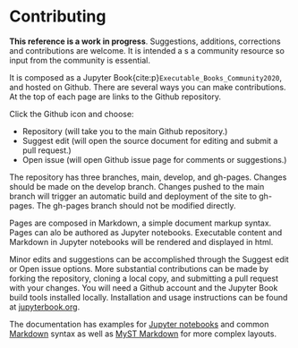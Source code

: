 # Contributing

**This reference is a work in progress**. Suggestions, additions, corrections
and contributions are welcome. It is intended a s a community resource so input
from the community is essential.

It is composed as a Jupyter Book{cite:p}`Executable_Books_Community2020`, and
hosted on Github. There are several ways you can make contributions. At the top
of each page are links to the Github repository.

Click the Github icon <i class="fa-brands fa-github"></i> and choose:

- <i class="fa-brands fa-github"></i> Repository (will take you to the main Github repository.)
- <i class="fas fa-pencil"></i> Suggest edit (will open the source document for editing and submit a pull request.)
- <i class="fas fa-lightbulb"></i> Open issue (will open Github issue page for comments or suggestions.)

The repository has three branches, main, develop, and gh-pages. Changes should
be made on the develop branch. Changes pushed to the main branch will trigger an
automatic build and deployment of the site to gh-pages. The gh-pages branch
should not be modified directly.

Pages are composed in Markdown, a simple document markup syntax. Pages can alo
be authored as Jupyter notebooks. Executable content and Markdown in Jupyter
notebooks will be rendered and displayed in html.

Minor edits and suggestions can be accomplished through the Suggest edit or Open
issue options. More substantial contributions can be made by forking the
repository, cloning a local copy, and submitting a pull request with your
changes. You will need a Github account and the Jupyter Book build tools
installed locally. Installation and usage instructions can be found at
[jupyterbook.org](https://jupyterbook.org). 

The documentation has examples for
[Jupyter notebooks](https://jupyterbook.org/en/stable/file-types/notebooks.html)
and common [Markdown](https://jupyterbook.org/en/stable/file-types/markdown.html)
syntax as well as [MyST Markdown](https://jupyterbook.org/en/stable/content/myst.html)
for more complex layouts.
